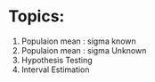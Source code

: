 # Topics:

1) Populaion mean : sigma known
2) Populaion mean : sigma Unknown
3) Hypothesis Testing
4) Interval Estimation
